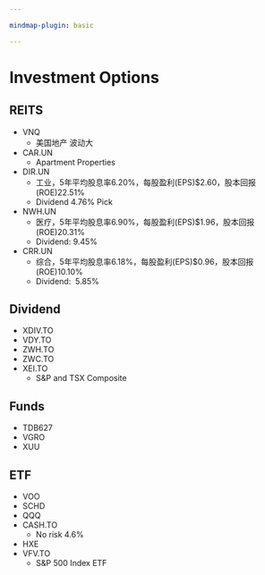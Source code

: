 ```yaml
---

mindmap-plugin: basic

---
```


# Investment Options

## REITS
- VNQ
    - 美国地产 波动大
- CAR.UN
    - Apartment Properties
- DIR.UN
    - 工业，5年平均股息率6.20%，每股盈利(EPS)$2.60，股本回报(ROE)22.51%
    - Dividend 4.76% Pick
- NWH.UN
    - 医疗，5年平均股息率6.90%，每股盈利(EPS)$1.96，股本回报(ROE)20.31%
    - Dividend: 9.45%
- CRR.UN
    - 综合，5年平均股息率6.18%，每股盈利(EPS)$0.96，股本回报(ROE)10.10%
    - Dividend:  5.85%

## Dividend
- XDIV.TO
- VDY.TO
- ZWH.TO
- ZWC.TO
- XEI.TO
    - S&P and TSX Composite

## Funds
- TDB627
- VGRO
- XUU

## ETF
- VOO
- SCHD
- QQQ
- CASH.TO
    - No risk 4.6%
- HXE
- VFV.TO
    - S&P 500 Index ETF